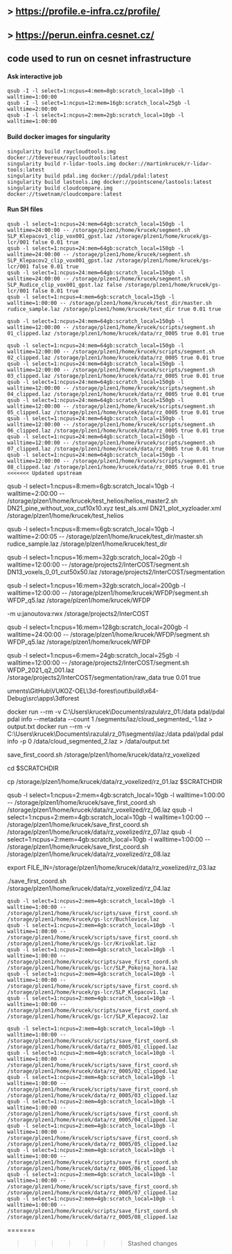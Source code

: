 ## > https://profile.e-infra.cz/profile/
## > https://perun.einfra.cesnet.cz/


## code used to run on cesnet infrastructure

#### Ask interactive job
```
qsub -I -l select=1:ncpus=4:mem=8gb:scratch_local=10gb -l walltime=1:00:00
qsub -I -l select=1:ncpus=12:mem=16gb:scratch_local=25gb -l walltime=2:00:00
qsub -I -l select=1:ncpus=2:mem=2gb:scratch_local=10gb -l walltime=1:00:00

```

#### Build docker images for singularity
```
singularity build raycloudtools.img docker://tdevereux/raycloudtools:latest
singularity build r-lidar-tools.img docker://martinkrucek/r-lidar-tools:latest
singularity build pdal.img docker://pdal/pdal:latest
singularity build lastools.img docker://pointscene/lastools:latest
singularity build cloudcompare.img docker://tswetnam/cloudcompare:latest
```

#### Run SH files
```
qsub -l select=1:ncpus=24:mem=64gb:scratch_local=150gb -l walltime=24:00:00 -- /storage/plzen1/home/krucek/segment.sh SLP_Klepacov1_clip_vox001_gpst.laz /storage/plzen1/home/krucek/gs-lcr/001 false 0.01 true
qsub -l select=1:ncpus=24:mem=64gb:scratch_local=150gb -l walltime=24:00:00 -- /storage/plzen1/home/krucek/segment.sh SLP_Klepacov2_clip_vox001_gpst.laz /storage/plzen1/home/krucek/gs-lcr/001 false 0.01 true
qsub -l select=1:ncpus=24:mem=64gb:scratch_local=150gb -l walltime=24:00:00 -- /storage/plzen1/home/krucek/segment.sh SLP_Rudice_clip_vox001_gpst.laz false /storage/plzen1/home/krucek/gs-lcr/001 false 0.01 true
qsub -l select=1:ncpus=4:mem=6gb:scratch_local=15gb -l walltime=1:00:00 -- /storage/plzen1/home/krucek/test_dir/master.sh rudice_sample.laz /storage/plzen1/home/krucek/test_dir true 0.01 true
```


```
qsub -l select=1:ncpus=24:mem=64gb:scratch_local=150gb -l walltime=12:00:00 -- /storage/plzen1/home/krucek/scripts/segment.sh 01_clipped.laz /storage/plzen1/home/krucek/data/rz_0005 true 0.01 true

qsub -l select=1:ncpus=24:mem=64gb:scratch_local=150gb -l walltime=12:00:00 -- /storage/plzen1/home/krucek/scripts/segment.sh 02_clipped.laz /storage/plzen1/home/krucek/data/rz_0005 true 0.01 true
qsub -l select=1:ncpus=24:mem=64gb:scratch_local=150gb -l walltime=12:00:00 -- /storage/plzen1/home/krucek/scripts/segment.sh 03_clipped.laz /storage/plzen1/home/krucek/data/rz_0005 true 0.01 true
qsub -l select=1:ncpus=24:mem=64gb:scratch_local=150gb -l walltime=12:00:00 -- /storage/plzen1/home/krucek/scripts/segment.sh 04_clipped.laz /storage/plzen1/home/krucek/data/rz_0005 true 0.01 true
qsub -l select=1:ncpus=24:mem=64gb:scratch_local=150gb -l walltime=12:00:00 -- /storage/plzen1/home/krucek/scripts/segment.sh 05_clipped.laz /storage/plzen1/home/krucek/data/rz_0005 true 0.01 true
qsub -l select=1:ncpus=24:mem=64gb:scratch_local=150gb -l walltime=12:00:00 -- /storage/plzen1/home/krucek/scripts/segment.sh 06_clipped.laz /storage/plzen1/home/krucek/data/rz_0005 true 0.01 true
qsub -l select=1:ncpus=24:mem=64gb:scratch_local=150gb -l walltime=12:00:00 -- /storage/plzen1/home/krucek/scripts/segment.sh 07_clipped.laz /storage/plzen1/home/krucek/data/rz_0005 true 0.01 true
qsub -l select=1:ncpus=24:mem=64gb:scratch_local=150gb -l walltime=12:00:00 -- /storage/plzen1/home/krucek/scripts/segment.sh 08_clipped.laz /storage/plzen1/home/krucek/data/rz_0005 true 0.01 true
<<<<<<< Updated upstream
```

qsub -l select=1:ncpus=8:mem=6gb:scratch_local=10gb -l walltime=2:00:00 -- /storage/plzen1/home/krucek/test_helios/helios_master2.sh DN21_pine_without_vox_cut10x10.xyz test_als.xml DN21_plot_xyzloader.xml /storage/plzen1/home/krucek/test_helios


qsub -l select=1:ncpus=8:mem=6gb:scratch_local=10gb -l walltime=2:00:05 -- /storage/plzen1/home/krucek/test_dir/master.sh rudice_sample.laz /storage/plzen1/home/krucek/test_dir

qsub -l select=1:ncpus=16:mem=32gb:scratch_local=20gb -l walltime=12:00:00 -- /storage/projects2/InterCOST/segment.sh DN13_voxels_0_01_cut50x50.laz /storage/projects2/InterCOST/segmentation


qsub -l select=1:ncpus=16:mem=32gb:scratch_local=200gb -l walltime=12:00:00 -- /storage/plzen1/home/krucek/WFDP/segment.sh WFDP_q5.laz /storage/plzen1/home/krucek/WFDP

-m u:janoutova:rwx /storage/projects2/InterCOST

qsub -l select=1:ncpus=16:mem=128gb:scratch_local=200gb -l walltime=24:00:00 -- /storage/plzen1/home/krucek/WFDP/segment.sh WFDP_q5.laz /storage/plzen1/home/krucek/WFDP

qsub -l select=1:ncpus=6:mem=24gb:scratch_local=25gb -l walltime=12:00:00 -- /storage/projects2/InterCOST/segment.sh WFDP_2021_q2_001.laz /storage/projects2/InterCOST/segmentation/raw_data true 0.01 true

uments\GitHub\VUKOZ-OEL\3d-forest\out\build\x64-Debug\src\apps\3dforest

docker run --rm -v C:\Users\krucek\Documents\razula\rz_01:/data pdal/pdal pdal info --metadata --count 1 /segments/laz/cloud_segmented_-1.laz > output.txt
docker run --rm -v C:\Users\krucek\Documents\razula\rz_01\segments\laz:/data pdal/pdal pdal info -p 0 /data/cloud_segmented_2.laz > /data/output.txt

save_first_coord.sh /storage/plzen1/home/krucek/data/rz_voxelized

cd $SCRATCHDIR

cp /storage/plzen1/home/krucek/data/rz_voxelized/rz_01.laz $SCRATCHDIR

qsub -l select=1:ncpus=2:mem=4gb:scratch_local=10gb -l walltime=1:00:00 -- /storage/plzen1/home/krucek/save_first_coord.sh /storage/plzen1/home/krucek/data/rz_voxelized/rz_06.laz
qsub -l select=1:ncpus=2:mem=4gb:scratch_local=10gb -l walltime=1:00:00 -- /storage/plzen1/home/krucek/save_first_coord.sh /storage/plzen1/home/krucek/data/rz_voxelized/rz_07.laz
qsub -l select=1:ncpus=2:mem=4gb:scratch_local=10gb -l walltime=1:00:00 -- /storage/plzen1/home/krucek/save_first_coord.sh /storage/plzen1/home/krucek/data/rz_voxelized/rz_08.laz

export FILE_IN=/storage/plzen1/home/krucek/data/rz_voxelized/rz_03.laz

./save_first_coord.sh /storage/plzen1/home/krucek/data/rz_voxelized/rz_04.laz


```
qsub -l select=1:ncpus=2:mem=4gb:scratch_local=10gb -l walltime=1:00:00 -- /storage/plzen1/home/krucek/scripts/save_first_coord.sh /storage/plzen1/home/krucek/gs-lcr/Buchlovice.laz
qsub -l select=1:ncpus=2:mem=4gb:scratch_local=10gb -l walltime=1:00:00 -- /storage/plzen1/home/krucek/scripts/save_first_coord.sh /storage/plzen1/home/krucek/gs-lcr/Krivoklat.laz
qsub -l select=1:ncpus=2:mem=4gb:scratch_local=10gb -l walltime=1:00:00 -- /storage/plzen1/home/krucek/scripts/save_first_coord.sh /storage/plzen1/home/krucek/gs-lcr/SLP_Pokojna_hora.laz
qsub -l select=1:ncpus=2:mem=4gb:scratch_local=10gb -l walltime=1:00:00 -- /storage/plzen1/home/krucek/scripts/save_first_coord.sh /storage/plzen1/home/krucek/gs-lcr/SLP_Klepacov1.laz
qsub -l select=1:ncpus=2:mem=4gb:scratch_local=10gb -l walltime=1:00:00 -- /storage/plzen1/home/krucek/scripts/save_first_coord.sh /storage/plzen1/home/krucek/gs-lcr/SLP_Klepacov2.laz

```

```
qsub -l select=1:ncpus=2:mem=4gb:scratch_local=10gb -l walltime=1:00:00 -- /storage/plzen1/home/krucek/scripts/save_first_coord.sh /storage/plzen1/home/krucek/data/rz_0005/01_clipped.laz
qsub -l select=1:ncpus=2:mem=4gb:scratch_local=10gb -l walltime=1:00:00 -- /storage/plzen1/home/krucek/scripts/save_first_coord.sh /storage/plzen1/home/krucek/data/rz_0005/02_clipped.laz
qsub -l select=1:ncpus=2:mem=4gb:scratch_local=10gb -l walltime=1:00:00 -- /storage/plzen1/home/krucek/scripts/save_first_coord.sh /storage/plzen1/home/krucek/data/rz_0005/03_clipped.laz
qsub -l select=1:ncpus=2:mem=4gb:scratch_local=10gb -l walltime=1:00:00 -- /storage/plzen1/home/krucek/scripts/save_first_coord.sh /storage/plzen1/home/krucek/data/rz_0005/04_clipped.laz
qsub -l select=1:ncpus=2:mem=4gb:scratch_local=10gb -l walltime=1:00:00 -- /storage/plzen1/home/krucek/scripts/save_first_coord.sh /storage/plzen1/home/krucek/data/rz_0005/05_clipped.laz
qsub -l select=1:ncpus=2:mem=4gb:scratch_local=10gb -l walltime=1:00:00 -- /storage/plzen1/home/krucek/scripts/save_first_coord.sh /storage/plzen1/home/krucek/data/rz_0005/06_clipped.laz
qsub -l select=1:ncpus=2:mem=4gb:scratch_local=10gb -l walltime=1:00:00 -- /storage/plzen1/home/krucek/scripts/save_first_coord.sh /storage/plzen1/home/krucek/data/rz_0005/07_clipped.laz
qsub -l select=1:ncpus=2:mem=4gb:scratch_local=10gb -l walltime=1:00:00 -- /storage/plzen1/home/krucek/scripts/save_first_coord.sh /storage/plzen1/home/krucek/data/rz_0005/08_clipped.laz

```

=======

>>>>>>> Stashed changes
